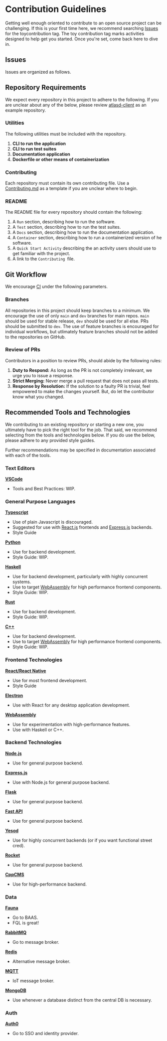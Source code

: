 # Contribution Guidelines
Getting well enough oriented to contribute to an open source project can be challenging. If this is your first time here, we recommend searching [Issues](https://github.com/atlasd-geo/atlasd/issues?q=is%3Aopen+is%3Atoycontribution+) for the toycontribution tag. The toy contribution tag marks activities designed to help get you started. Once you're set, come back here to dive in.

## Issues
Issues are organized as follows.



## Repository Requirements
We expect every repository in this project to adhere to the following. If you are unclear about any of the below, please review [atlasd-client](https://github.com/atlasd-geo/atlasd-client) as an example repository.

### Utilities
The following utilities must be included with the repository.
1. **CLI to run the application**
2. **CLI to run test suites**
3. **Documentation application**
4. **Dockerfile or other means of containerization** 

### Contributing
Each repository must contain its own contributing file. Use a [Contributing.md](https://gist.github.com/PurpleBooth/b24679402957c63ec426) as a template if you are unclear where to begin.

### README
The README file for every repository should contain the following:
1. A `Run` section, describing how to run the software.
2. A `Test` section, describing how to run the test suites.
3. A `Docs` section, describing how to run the documentation application.
4. A `Container` section, describing how to run a containerized version of he software.
5. A `Quick Start Activity` describing the an activity users should use to get familiar with the project.
6. A link to the `Contributing `file.


## Git Workflow
We encourage [CI](https://www.youtube.com/watch?v=Xl62gQpAl1w) under the following parameters.

### Branches
All repositories in this project should keep branches to a minimum. We encourage the use of only `main` and `dev` branches for main repos. `main` should be used for stable release, `dev` should be used for all else. PRs should be submitted to `dev`. The use of feature branches is encouraged for individual workflows, but utlimately feature branches should not be added to the repositories on GitHub.

### Review of PRs
Contributors in a position to review PRs, should abide by the following rules:
1. **Duty to Respond:** As long as the PR is not completely irrelevant, we urge you to issue a response.
2. **Strict Merging:** Never merge a pull request that does not pass all tests. 
3. **Response by Resolution:** If the solution to a faulty PR is trivial, feel empowered to make the changes yourself. But, do let the contributor know what you changed.

## Recommended Tools and Technologies
We contributing to an existing repository or starting a new one, you ultimately have to pick the right tool for the job. That said, we recommend selecting from the tools and technologies below. If you do use the below, please adhere to any provided style guides. 

Further recommendations may be specified in documentation associated with each of the tools.

### Text Editors
[**VSCode**](https://code.visualstudio.com/)
- Tools and Best Practices: WIP.

### General Purpose Languages
[**Typescript**](https://www.typescriptlang.org/)
- Use of plain Javascript is discouraged.
- Suggested for use with [React.js](https://reactjs.org/) frontends and [Express.js](https://expressjs.com/) backends.
- Style Guide 

[**Python**](https://www.python.org/)
- Use for backend development.
- Style Guide: WIP.

[**Haskell**](https://www.haskell.org/)
- Use for backend development, particularly with highly concurrent systems.
- Use to target [WebAssembly](https://webassembly.org/) for high performance frontend components.
- Style Guide: WIP.

[**Rust**](https://www.rust-lang.org/)
- Use for backend development.
- Style Guide: WIP.

[**C++**](https://www.cplusplus.com/)
- Use for backend development.
- Use to target [WebAssembly](https://webassembly.org/) for high performance frontend components.
- Style Guide: WIP.

### Frontend Technologies
[**React/React Native**](https://reactjs.org/)
- Use for most frontend development.
- Style Guide

[**Electron**](https://www.electronjs.org/)
- Use with React for any desktop application development.

[**WebAssembly**](https://webassembly.org/)
- Use for experimentation with high-performance features.
- Use with Haskell or C++.

### Backend Technologies
[**Node.js**](https://nodejs.org/en/)
- Use for general purpose backend.

[**Express.js**](https://expressjs.com/)
- Use with Node.js for general purpose backend.

[**Flask**](https://flask.palletsprojects.com/en/2.0.x/)
- Use for general purpose backend.

[**Fast API**](https://fastapi.tiangolo.com/)
- Use for general purpose backend.

[**Yesod**](https://www.yesodweb.com/)
- Use for highly concurrent backends (or if you want functional street cred).

[**Rocket**](https://rocket.rs/)
- Use for general purpose backend.

[**CppCMS**](http://cppcms.com/wikipp/en/page/main)
- Use for high-performance backend.

### Data
[**Fauna**](https://docs.fauna.com/fauna/current/)
- Go to BAAS.
- FQL is great!

[**RabbitMQ**](https://www.rabbitmq.com/)
- Go to message broker.

[**Redis**](https://redis.io/)
- Alternative message broker.

[**MQTT**](https://mqtt.org/)
- IoT message broker.

[**MongoDB**](https://www.mongodb.com/)
- Use whenever a database distinct from the central DB is necessary.

### Auth
[**Auth0**](https://auth0.com/)
- Go to SSO and identity provider.
